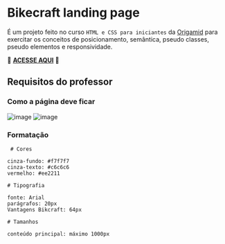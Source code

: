 # Bikecraft landing page

É um projeto feito no curso `HTML e CSS para iniciantes` da [Origamid](https://www.origamid.com/) para exercitar os conceitos de posicionamento, semântica, pseudo classes, pseudo elementos e responsividade.

🚀 [**ACESSE AQUI**](https://marcosbb.github.io/Bikecraft-landing-page-origamid/) 🚀
## **Requisitos do professor**
### **Como a página deve ficar**
![image](https://user-images.githubusercontent.com/50207805/149822454-b252cdc3-11ac-4c26-ae35-4b9767b18f29.png)
![image](https://user-images.githubusercontent.com/50207805/220397394-25f9381e-b183-40fd-94cb-1f06511ead78.png)

### **Formatação**
```
 # Cores

cinza-fundo: #f7f7f7
cinza-texto: #c6c6c6
vermelho: #ee2211

# Tipografia

fonte: Arial
parágrafos: 20px
Vantagens Bikcraft: 64px

# Tamanhos

conteúdo principal: máximo 1000px
```
